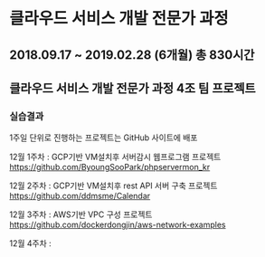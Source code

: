 # 클라우드 서비스 개발 전문가 과정
## 2018.09.17 ~ 2019.02.28 (6개월) 총 830시간


## 클라우드 서비스 개발 전문가 과정 4조 팀 프로젝트

### 실습결과
1주일 단위로 진행하는 프로젝트는 GitHub 사이트에 배포

12월 1주차 : GCP기반 VM설치후 서버감시 웹프로그램 프로젝트
                 https://github.com/ByoungSooPark/phpservermon_kr

12월 2주차 : GCP기반 VM설치후 rest API 서버 구축 프로젝트
                 https://github.com/ddmsme/Calendar

12월 3주차 : AWS기반 VPC 구성 프로젝트
                 https://github.com/dockerdongjin/aws-network-examples

12월 4주차 :
